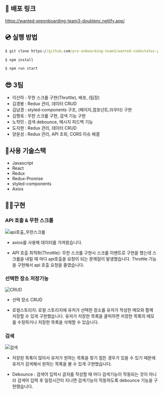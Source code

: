 ## 🚀 배포 링크

https://wanted-preonboarding-team3-doublenc.netlify.app/

## 💿 실행 방법

```cmd
$ git clone https://github.com/pre-onboarding-team3/wanted-codestates-project-3-8.git

$ npm install

$ npm run start
```

## 😎 3팀

- 이산하 : 무한 스크롤 구현(Throttle), 배포, (팀장)
- 김경봉 : Redux 관리, 데이터 CRUD
- 김남경 : styled-components 구조, (페이지,컴포넌트,라우터) 구현
- 김형욱 : 무한 스크롤 구현, 검색 기능 구현
- 노학민 : 검색 debounce, 메시지 피드백 기능
- 도지현 : Redux 관리, 데이터 CRUD
- 양윤성 : Redux 관리, API 조회, CORS 이슈 해결

## 🎇사용 기술스택

- Javascript
- React
- Redux
- Redux-Promise
- styled-components
- Axios

## 👩‍💻구현

### API 호출 & 무한 스크롤

![api호출_무한스크롤](https://user-images.githubusercontent.com/82519180/156702519-7a6fa0c7-3a15-40b0-ac25-214584e60d3b.gif)

- axios를 사용해 데이터를 가져왔습니다.
  
- API 호출 최적화(Throttle): 무한 스크롤 구현시 스크롤 이벤트로 구현을 했는데 스크롤을 내릴 때 마다 api호출을 요청이 되는 문제점이 발생했습니다. Throttle 기능을 구현해서 api 호출 요청을 줄였습니다.

### 선택한 장소 저장기능

![CRUD](https://user-images.githubusercontent.com/82519180/156702527-2c492f4f-6349-43df-9a78-bd943400b4f3.gif)

- 선택 장소 CRUD

- 로컬스토리지: 로컬 스토리지에 유저가 선택한 장소를 유저가 작성한 메모와 함께 저장할 수 있게 구현했습니다.
  유저가 저장한 목록을 클릭하면 저장한 목록의 메모를 수정하거나 저장한 목록을 삭제할 수 있습니다.

### 검색

![검색](https://user-images.githubusercontent.com/82519180/156702568-d034f8ef-5db1-4cd0-8606-208b5c4b5d31.gif)

- 저장된 목록이 많아서 유저가 원하는 목록을 찾기 힘든 경우가 있을 수 있기 때문에 유저가 검색해서 원하는 목록을 볼 수 있게 구현했습니다.

- Debounce : 검색어 입력시 글자를 작성할 때 마다 검색기능이 작동되는 것이 아니라 검색어 입력 후 일정시간이 지나면 검색기능이 작동하도록 debounce 기능을 구현했습니다.
